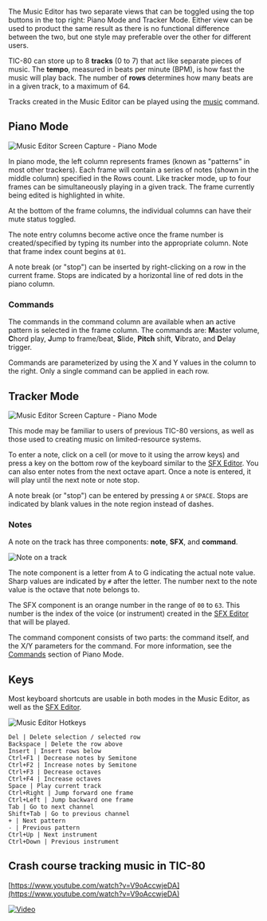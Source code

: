 The Music Editor has two separate views that can be toggled using the top buttons in the top right: Piano Mode and Tracker Mode. Either view can be used to product the same result as there is no functional difference between the two, but one style may preferable over the other for different users.

TIC-80 can store up to 8 **tracks** (0 to 7) that act like separate pieces of music. The **tempo**, measured in beats per minute (BPM), is how fast the music will play back. The number of **rows** determines how many beats are in a given track, to a maximum of 64.

Tracks created in the Music Editor can be played using the [music](music) command.

## Piano Mode
![Music Editor Screen Capture - Piano Mode](https://i.imgur.com/LvHS62i.png)

In piano mode, the left column represents frames (known as "patterns" in most other trackers). Each frame will contain a series of notes (shown in the middle column) specified in the Rows count. Like tracker mode, up to four frames can be simultaneously playing in a given track. The frame currently being edited is highlighted in white.

At the bottom of the frame columns, the individual columns can have their mute status toggled.

The note entry columns become active once the frame number is created/specified by typing its number into the appropriate column. Note that frame index count begins at `01`.

A note break (or "stop") can be inserted by right-clicking on a row in the current frame. Stops are indicated by a horizontal line of red dots in the piano column.

### Commands
The commands in the command column are available when an active pattern is selected in the frame column. The commands are: **M**aster volume, **C**hord play, **J**ump to frame/beat, **S**lide, **Pitch** shift, **V**ibrato, and **D**elay trigger.

Commands are parameterized by using the X and Y values in the column to the right. Only a single command can be applied in each row.

## Tracker Mode
![Music Editor Screen Capture - Piano Mode](https://i.imgur.com/EARkaE1.png)

This mode may be familiar to users of previous TIC-80 versions, as well as those used to creating music on limited-resource systems.

To enter a note, click on a cell (or move to it using the arrow keys) and press a key on the bottom row of the keyboard similar to the [SFX Editor](SFX-Editor). You can also enter notes from the next octave apart. Once a note is entered, it will play until the next note or note stop.

A note break (or "stop") can be entered by pressing `A` or `SPACE`. Stops are indicated by blank values in the note region instead of dashes.

### Notes
A note on the track has three components: **note**, **SFX**, and **command**.

![Note on a track](https://i.imgur.com/FR6uJnh.png)

The note component is a letter from A to G indicating the actual note value. Sharp values are indicated by `#` after the letter. The number next to the note value is the octave that note belongs to.

The SFX component is an orange number in the range of `00` to `63`. This number is the index of the voice (or instrument) created in the [SFX Editor](SFX-Editor) that will be played.

The command component consists of two parts: the command itself, and the X/Y parameters for the command. For more information, see the [Commands](#Commands) section of Piano Mode.

## Keys
Most keyboard shortcuts are usable in both modes in the Music Editor, as well as the [SFX Editor](SFX-Editor).

![Music Editor Hotkeys](https://i.imgur.com/nG6D9vK.png)

```
Del | Delete selection / selected row
Backspace | Delete the row above
Insert | Insert rows below
Ctrl+F1 | Decrease notes by Semitone
Ctrl+F2 | Increase notes by Semitone
Ctrl+F3 | Decrease octaves
Ctrl+F4 | Increase octaves
Space | Play current track
Ctrl+Right | Jump forward one frame
Ctrl+Left | Jump backward one frame
Tab | Go to next channel
Shift+Tab | Go to previous channel
+ | Next pattern
- | Previous pattern
Ctrl+Up | Next instrument
Ctrl+Down | Previous instrument
```

## Crash course tracking music in TIC-80

[https://www.youtube.com/watch?v=V9oAccwjeDA](https://www.youtube.com/watch?v=V9oAccwjeDA)

[![Video](https://img.youtube.com/vi/V9oAccwjeDA/0.jpg)](https://www.youtube.com/watch?v=V9oAccwjeDA)
